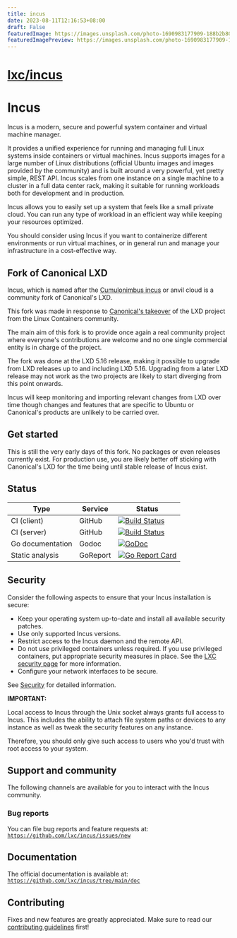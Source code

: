 ```yaml
---
title: incus
date: 2023-08-11T12:16:53+08:00
draft: False
featuredImage: https://images.unsplash.com/photo-1690983177909-188b2b80b35b?ixid=M3w0NjAwMjJ8MHwxfHJhbmRvbXx8fHx8fHx8fDE2OTE3MjcyNzF8&ixlib=rb-4.0.3
featuredImagePreview: https://images.unsplash.com/photo-1690983177909-188b2b80b35b?ixid=M3w0NjAwMjJ8MHwxfHJhbmRvbXx8fHx8fHx8fDE2OTE3MjcyNzF8&ixlib=rb-4.0.3
---
```


# [lxc/incus](https://github.com/lxc/incus)

# Incus

Incus is a modern, secure and powerful system container and virtual machine manager.

<!-- Include start Incus intro -->

It provides a unified experience for running and managing full Linux systems inside containers or virtual machines. Incus supports images for a large number of Linux distributions (official Ubuntu images and images provided by the community) and is built around a very powerful, yet pretty simple, REST API. Incus scales from one instance on a single machine to a cluster in a full data center rack, making it suitable for running workloads both for development and in production.

Incus allows you to easily set up a system that feels like a small private cloud. You can run any type of workload in an efficient way while keeping your resources optimized.

You should consider using Incus if you want to containerize different environments or run virtual machines, or in general run and manage your infrastructure in a cost-effective way.


<!-- Include end Incus intro -->

## Fork of Canonical LXD
Incus, which is named after the [Cumulonimbus incus](https://en.wikipedia.org/wiki/Cumulonimbus_incus) or anvil cloud is a community fork of Canonical's LXD.

This fork was made in response to [Canonical's takeover](https://linuxcontainers.org/lxd/) of the LXD project from the Linux Containers community.

The main aim of this fork is to provide once again a real community project where everyone's contributions are welcome and no one single commercial entity is in charge of the project.

The fork was done at the LXD 5.16 release, making it possible to upgrade from LXD releases up to and including LXD 5.16.
Upgrading from a later LXD release may not work as the two projects are likely to start diverging from this point onwards.

Incus will keep monitoring and importing relevant changes from LXD over time though changes and features that are specific to Ubuntu or Canonical's products are unlikely to be carried over.

## Get started

This is still the very early days of this fork. No packages or even releases currently exist.
For production use, you are likely better off sticking with Canonical's LXD for the time being until stable release of Incus exist.


## Status

Type                | Service               | Status
---                 | ---                   | ---
CI (client)         | GitHub                | [![Build Status](https://github.com/lxc/incus/workflows/Client%20build%20and%20unit%20tests/badge.svg)](https://github.com/lxc/incus/actions)
CI (server)         | GitHub                | [![Build Status](https://github.com/lxc/incus/workflows/Tests/badge.svg)](https://github.com/lxc/incus/actions)
Go documentation    | Godoc                 | [![GoDoc](https://godoc.org/github.com/lxc/incus/client?status.svg)](https://godoc.org/github.com/lxc/incus/client)
Static analysis     | GoReport              | [![Go Report Card](https://goreportcard.com/badge/github.com/lxc/incus)](https://goreportcard.com/report/github.com/lxc/incus)

## Security

<!-- Include start security -->

Consider the following aspects to ensure that your Incus installation is secure:

- Keep your operating system up-to-date and install all available security patches.
- Use only supported Incus versions.
- Restrict access to the Incus daemon and the remote API.
- Do not use privileged containers unless required. If you use privileged containers, put appropriate security measures in place. See the [LXC security page](https://linuxcontainers.org/lxc/security/) for more information.
- Configure your network interfaces to be secure.
<!-- Include end security -->

See [Security](https://github.com/lxc/incus/blob/main/doc/explanation/security.md) for detailed information.

**IMPORTANT:**
<!-- Include start security note -->
Local access to Incus through the Unix socket always grants full access to Incus.
This includes the ability to attach file system paths or devices to any instance as well as tweak the security features on any instance.

Therefore, you should only give such access to users who you'd trust with root access to your system.
<!-- Include end security note -->
<!-- Include start support -->

## Support and community

The following channels are available for you to interact with the Incus community.

### Bug reports

You can file bug reports and feature requests at: [`https://github.com/lxc/incus/issues/new`](https://github.com/lxc/incus/issues/new)

## Documentation

The official documentation is available at: [`https://github.com/lxc/incus/tree/main/doc`](https://github.com/lxc/incus/tree/main/doc)

<!-- Include end support -->

## Contributing

Fixes and new features are greatly appreciated. Make sure to read our [contributing guidelines](CONTRIBUTING.md) first!
